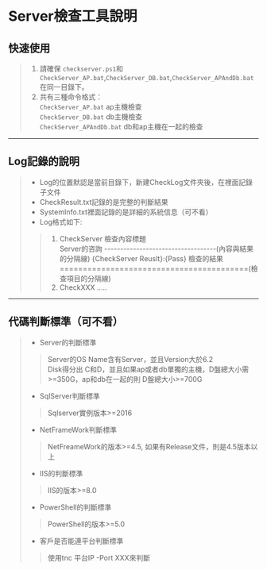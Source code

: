 # Server檢查工具說明

## 快速使用

> 1. 請確保 `checkserver.ps1`和`CheckServer_AP.bat`,`CheckServer_DB.bat`,`CheckServer_APAndDb.bat`在同一目錄下。  
> 2. 共有三種命令格式：  
>                  `CheckServer_AP.bat`   ap主機檢查  
>                  `CheckServer_DB.bat`   db主機檢查  
>                  `CheckServer_APAndDb.bat`  db和ap主機在一起的檢查  

***

## Log記錄的說明

> * Log的位置默認是當前目錄下，新建CheckLog文件夾後，在裡面記錄子文件  
>* CheckResult.txt記錄的是完整的判斷結果  
>* SystemInfo.txt裡面記錄的是詳細的系統信息（可不看）
>* Log格式如下:
>
> >1. CheckServer  檢查內容標題  
> >Server的咨詢
> >-----------------------------------(內容與結果的分隔線)
> >{CheckServer Reuslt}:{Pass} 檢查的結果
> >=========================================(檢查項目的分隔線)
> >2. CheckXXX .....

***

## 代碼判斷標準（可不看）

> * Server的判斷標準  
>
> >Server的OS Name含有Server，並且Version大於6.2  
> >Disk得分出 C和D，並且如果ap或者db單獨的主機，D盤總大小需>=350G，ap和db在一起的則 D盤總大小>=700G
>
> * SqlServer判斷標準
>
> > Sqlserver實例版本>=2016
>
> * NetFrameWork判斷標準
>
> >NetFreameWork的版本>=4.5, 如果有Release文件，則是4.5版本以上  
>  
> * IIS的判斷標準  
>  
> > IIS的版本>=8.0
>  
> * PowerShell的判斷標準
>
> >PowerShell的版本>=5.0  
>
> * 客戶是否能連平台判斷標準  
>
> >使用tnc 平台IP -Port XXX來判斷
